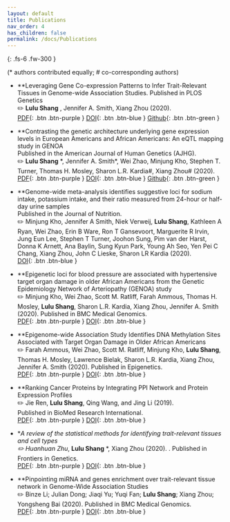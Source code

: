 ```yaml
---
layout: default
title: Publications
nav_order: 4
has_children: false
permalink: /docs/Publications
---
```


{: .fs-6 .fw-300 }


(* authors contributed equally; # co-corresponding authors)

* **Leveraging Gene Co-expression Patterns to Infer Trait-Relevant Tissues in Genome-wide Association Studies. Published in PLOS Genetics<br />
:pencil2: **Lulu Shang** , Jennifer A. Smith, Xiang Zhou (2020). <br />
[PDF](https://raw.githubusercontent.com/shangll123/shangll123.github.io/master/papers/LuluShang_PlosGenetics2020.pdf){: .btn .btn-purple }
[DOI](https://journals.plos.org/plosgenetics/article?id=10.1371/journal.pgen.1008734){: .btn .btn-blue }
[Github](https://github.com/xzhoulab/CoCoNet){: .btn .btn-green }<br />

* **Contrasting the genetic architecture underlying gene expression levels in European Americans and African Americans: An eQTL mapping study in GENOA<br />
Published in the American Journal of Human Genetics (AJHG).<br />
:pencil2: **Lulu Shang** \*, Jennifer A. Smith\*, Wei Zhao, Minjung Kho, Stephen T. Turner, Thomas H. Mosley, Sharon L.R. Kardia#, Xiang Zhou# (2020). <br />
[PDF](https://raw.githubusercontent.com/shangll123/shangll123.github.io/master/papers/LuluShang_AJHG2020.pdf){: .btn .btn-purple }
[DOI](https://www.sciencedirect.com/science/article/pii/S0002929720300781?via%3Dihub){: .btn .btn-blue }
[Github](https://github.com/shangll123/GENOA_eQTL){: .btn .btn-green }<br />

* **Genome-wide meta-analysis identifies suggestive loci for sodium intake, potassium intake, and their ratio measured from 24-hour or half-day urine samples<br />
Published in the Journal of Nutrition.<br />
:pencil2: Minjung Kho, Jennifer A Smith, Niek Verweij, **Lulu Shang**, Kathleen A Ryan, Wei Zhao, Erin B Ware, Ron T Gansevoort, Marguerite R Irvin, Jung Eun Lee, Stephen T Turner, Joohon Sung, Pim van der Harst, Donna K Arnett, Ana Baylin, Sung Kyun Park, Young Ah Seo, Yen Pei C Chang, Xiang Zhou, John C Lieske, Sharon LR Kardia (2020). <br />
[DOI](https://academic.oup.com/jn/article-abstract/150/10/2635/5896940?redirectedFrom=fulltext){: .btn .btn-blue }<br />

*	**Epigenetic loci for blood pressure are associated with hypertensive target organ damage in older African Americans from the Genetic Epidemiology Network of Arteriopathy (GENOA) study<br />
:pencil2:	Minjung Kho, Wei Zhao, Scott M. Ratliff, Farah Ammous, Thomas H. Mosley, **Lulu Shang**, Sharon L.R. Kardia, Xiang Zhou, Jennifer A. Smith (2020). Published in BMC Medical Genomics.<br />
[PDF](https://raw.githubusercontent.com/shangll123/shangll123.github.io/master/papers/MJ_BMC2020.pdf){: .btn .btn-purple }
[DOI](https://bmcmedgenomics.biomedcentral.com/articles/10.1186/s12920-020-00791-0){: .btn .btn-blue }<br />

*	**Epigenome-wide Association Study Identifies DNA Methylation Sites Associated with Target Organ Damage in Older African Americans <br />
:pencil2: Farah Ammous, Wei Zhao, Scott M. Ratliff, Minjung Kho, **Lulu Shang**, Thomas H. Mosley, Lawrence Bielak, Sharon L.R. Kardia, Xiang Zhou, Jennifer A. Smith (2020).  Published in Epigenetics.<br />
[PDF](https://raw.githubusercontent.com/shangll123/shangll123.github.io/master/papers/FarahAmmous_Epigenetics2020.pdf){: .btn .btn-purple }
[DOI](https://www.tandfonline.com/doi/full/10.1080/15592294.2020.1827717){: .btn .btn-blue }<br />

*	**Ranking Cancer Proteins by Integrating PPI Network and Protein Expression Profiles <br />
:pencil2: Jie Ren, **Lulu Shang**, Qing Wang, and Jing Li (2019). <br />
Published in BioMed Research International.<br />
[PDF](https://raw.githubusercontent.com/shangll123/shangll123.github.io/master/papers/Ren_BRI2019.pdf){: .btn .btn-purple }
[DOI](https://www.hindawi.com/journals/bmri/2019/3907195/){: .btn .btn-blue }<br />

*	**A review of the statistical methods for identifying trait-relevant tissues and cell types <br />
:pencil2: Huanhuan Zhu*, **Lulu Shang** \*, Xiang Zhou (2020). . Published in Frontiers in Genetics.<br />
[PDF](https://raw.githubusercontent.com/shangll123/shangll123.github.io/master/papers/HuanhuanZhu_Frontiers2021.pdf){: .btn .btn-purple }
[DOI](https://www.frontiersin.org/articles/10.3389/fgene.2020.587887/full){: .btn .btn-blue }<br />

*	**Pinpointing miRNA and genes enrichment over trait-relevant tissue network in Genome-Wide Association Studies<br />
:pencil2:	Binze Li; Julian Dong; Jiaqi Yu; Yuqi Fan; **Lulu Shang**; Xiang Zhou; Yongsheng Bai  (2020).  Published in BMC Medical Genomics.<br />
[PDF](https://raw.githubusercontent.com/shangll123/shangll123.github.io/master/papers/Li_BMC2020.pdf){: .btn .btn-purple }
[DOI](https://link.springer.com/article/10.1186/s12920-020-00830-w){: .btn .btn-blue }<br />



